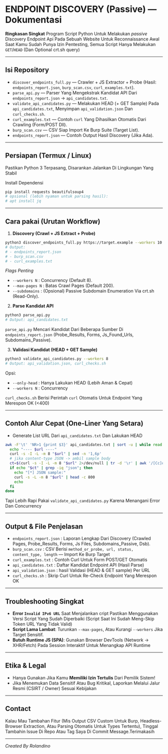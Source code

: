 # ENDPOINT DISCOVERY (Passive) — Dokumentasi

**Ringkasan Singkat**
Program Script Python Untuk Melakukan *passive* Discovery Endpoint Api Pada Sebuah Website Untuk Reconnaissance Awal Saat Kamu Sudah Punya Izin Pentesting, Semua Script Hanya Melakukan `GET`/`HEAD` (Dan Optional crt.sh query)

---

## Isi Repository

* `discover_endpoints_full.py` — Crawler + JS Extractor + Probe (Hasil: `endpoints_report.json`, `burp_scan.csv`, `curl_examples.txt`).
* `parse_api.py` — Parser Yang Mengekstrak Kandidat API Dari `endpoints_report.json` → `api_candidates.txt`.
* `validate_api_candidates.py` — Melakukan HEAD (+ GET Sample) Pada `api_candidates.txt`, Menyimpan `api_validation.json` Dan `curl_checks.sh`.
* `curl_examples.txt` — Contoh `curl` Yang Dihasilkan Otomatis Dari Crawling (Form/POST Dll).
* `burp_scan.csv` — CSV Siap Import Ke Burp Suite (Target List).
* `endpoints_report.json` — Contoh Output Hasil Discovery (Jika Ada).

---

## Persiapan (Termux / Linux)

Pastikan Python 3 Terpasang, Disarankan Jalankan Di Lingkungan Yang Stabil

Install Dependensi

```bash
pip install requests beautifulsoup4
# opsional (lebih nyaman untuk parsing hasil):
# apt install jq
```

---

## Cara pakai (Urutan Workflow)

1. **Discovery (Crawl + JS Extract + Probe)**

```bash
python3 discover_endpoints_full.py https://target.example --workers 10 --max-pages 150 --timeout 8
# Output:
# - endpoints_report.json
# - burp_scan.csv
# - curl_examples.txt
```

*Flags Penting*

* `--workers N` : Concurrency (Default 8).
* `--max-pages N` : Batas Crawl Pages (Default 200).
* `--subdomains` : (Opsional) Passive Subdomain Enumeration Via crt.sh (Read-Only).

2. **Parse Kandidat API**

```bash
python3 parse_api.py
# Output: api_candidates.txt
```

`parse_api.py` Mencari Kandidat Dari Beberapa Sumber Di `endpoints_report.json` (Probe_Results, Forms, Js_Found_Urls, Subdomains_Passive).

3. **Validasi Kandidat (HEAD + GET Sample)**

```bash
python3 validate_api_candidates.py --workers 8
# Output: api_validation.json, curl_checks.sh
```

Opsi:

* `--only-head` : Hanya Lakukan HEAD (Lebih Aman & Cepat)
* `--workers N` : Concurrency

`curl_checks.sh` Berisi Perintah `curl` Otomatis Untuk Endpoint Yang Merespon OK (<400)

---

## Contoh Alur Cepat (One-Liner Yang Setara)

* Generate List URL Dari `api_candidates.txt` Dan Lakukan HEAD

```bash
awk -F'\t' 'NR>1 {print $3}' api_candidates.txt | sort -u | while read url; do
  echo "---- $url ----"
  curl -s -I -L -m 8 "$url" | sed -n '1,6p'
  # jika content-type JSON -> ambil sample body
  ct=$(curl -s -I -L -m 8 "$url" 2>/dev/null | tr -d '\r' | awk '/[Cc]ontent-[Tt]ype/ {print $2}')
  if echo "$ct" | grep -iq "json"; then
    echo "[*] JSON sample:"
    curl -s -L -m 8 "$url" | head -c 800
    echo
  fi
done
```

Tapi Lebih Rapi Pakai `validate_api_candidates.py` Karena Menangani Error Dan Concurrency

---

## Output & File Penjelasan

* `endpoints_report.json` : Laporan Lengkap Dari Discovery (Crawled Pages, Probe_Results, Forms, Js Files, Subdomains_Passive, Dsb).
* `burp_scan.csv` : CSV Berisi `method_or_probe, url, status, content_type, length` — Import Ke Burp Target
* `curl_examples.txt` : Contoh Curl Untuk Form POST/GET Otomatis
* `api_candidates.txt` : Daftar Kandidat Endpoint API (Hasil Parse)
* `api_validation.json` : hasil Validasi (HEAD & GET sample) Per URL
* `curl_checks.sh` : Skrip Curl Untuk Re-Check Endpoint Yang Merespon OK

---

## Troubleshooting Singkat

* **Error `Invalid IPv6 URL`** Saat Menjalankan cript Pastikan Menggunakan Versi Script Yang Sudah Diperbaiki (Script Saat Ini Sudah Meng-Skip Token URL Yang Tidak Valid)
* **Script Lama Lambat**: Turunkan `--max-pages`, Atau Kurangi `--workers` Jika Target Sensitif.
* **Butuh Runtime JS (SPA)**: Gunakan Browser DevTools (Network → XHR/Fetch) Pada Session Interaktif Untuk Menangkap API Runtime

---

## Etika & Legal

* Hanya Gunakan Jika Kamu **Memiliki Izin Tertulis** Dari Pemilik Sistem!
* Jika Menemukan Data Sensitif Atau Bug Kritikal, Laporkan Melalui Jalur Resmi (CSIRT / Owner) Sesuai Kebijakan
---

## Contact

Kalau Mau Tambahan Fitur (Mis Output CSV Custom Untuk Burp, Headless-Browser Extraction, Atau Parsing Otomatis Untuk Types Tertentu), Tinggal Tambahin Issue Di Repo Atau Tag Saya Di Commit Message.Terimakasih

---

*Created By Rolandino* 

